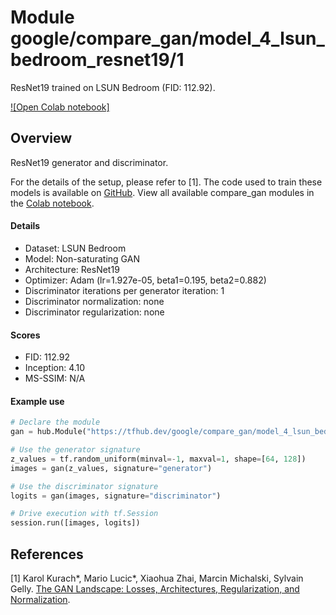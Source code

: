 # Module google/compare_gan/model_4_lsun_bedroom_resnet19/1
ResNet19 trained on LSUN Bedroom (FID: 112.92).

<!-- module-type: image-generator -->
<!-- asset-path: legacy -->
<!-- network-architecture: resnet19 -->
<!-- dataset: lsun-bedroom -->
<!-- fine-tunable: false -->
<!-- format: hub -->


[![Open Colab notebook]](https://colab.research.google.com/github/google/compare_gan/blob/v2/compare_gan/src/tfhub_models.ipynb)

## Overview

ResNet19 generator and discriminator.

For the details of the setup, please refer to [1].
The code used to train these models is available on
[GitHub](https://github.com/google/compare_gan).
View all available compare_gan modules in the [Colab notebook](https://colab.research.google.com/github/google/compare_gan/blob/v2/compare_gan/src/tfhub_models.ipynb).

#### Details

* Dataset: LSUN Bedroom
* Model: Non-saturating GAN
* Architecture: ResNet19
* Optimizer: Adam (lr=1.927e-05, beta1=0.195, beta2=0.882)
* Discriminator iterations per generator iteration: 1
* Discriminator normalization: none
* Discriminator regularization: none

#### Scores

* FID: 112.92
* Inception: 4.10
* MS-SSIM: N/A

#### Example use
```python
# Declare the module
gan = hub.Module("https://tfhub.dev/google/compare_gan/model_4_lsun_bedroom_resnet19/1")

# Use the generator signature
z_values = tf.random_uniform(minval=-1, maxval=1, shape=[64, 128])
images = gan(z_values, signature="generator")

# Use the discriminator signature
logits = gan(images, signature="discriminator")

# Drive execution with tf.Session
session.run([images, logits])
```

## References

[1] Karol Kurach*, Mario Lucic*, Xiaohua Zhai, Marcin Michalski, Sylvain Gelly.
[The GAN Landscape: Losses, Architectures, Regularization, and Normalization](https://arxiv.org/abs/1807.04720).
